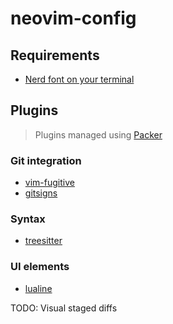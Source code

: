 # neovim-config

## Requirements
- [Nerd font on your terminal](https://www.nerdfonts.com/)

## Plugins

> Plugins managed using [Packer](https://github.com/wbthomason/packer.nvim)

### Git integration
- [vim-fugitive](https://github.com/tpope/vim-fugitive)
- [gitsigns](https://github.com/lewis6991/gitsigns.nvim)

### Syntax
- [treesitter](https://github.com/nvim-treesitter/nvim-treesitter)

### UI elements
- [lualine](https://github.com/nvim-lualine/lualine.nvim)

TODO:
Visual staged diffs
